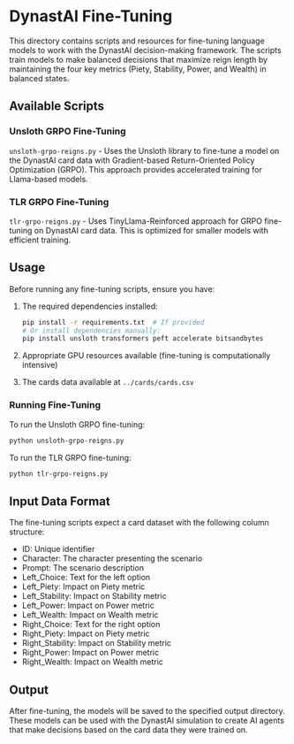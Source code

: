 # DynastAI Fine-Tuning

This directory contains scripts and resources for fine-tuning language models to work with the DynastAI decision-making framework. The scripts train models to make balanced decisions that maximize reign length by maintaining the four key metrics (Piety, Stability, Power, and Wealth) in balanced states.

## Available Scripts

### Unsloth GRPO Fine-Tuning

`unsloth-grpo-reigns.py` - Uses the Unsloth library to fine-tune a model on the DynastAI card data with Gradient-based Return-Oriented Policy Optimization (GRPO). This approach provides accelerated training for Llama-based models.

### TLR GRPO Fine-Tuning

`tlr-grpo-reigns.py` - Uses TinyLlama-Reinforced approach for GRPO fine-tuning on DynastAI card data. This is optimized for smaller models with efficient training.

## Usage

Before running any fine-tuning scripts, ensure you have:

1. The required dependencies installed:
   ```bash
   pip install -r requirements.txt  # If provided
   # Or install dependencies manually:
   pip install unsloth transformers peft accelerate bitsandbytes
   ```

2. Appropriate GPU resources available (fine-tuning is computationally intensive)

3. The cards data available at `../cards/cards.csv`

### Running Fine-Tuning

To run the Unsloth GRPO fine-tuning:

```bash
python unsloth-grpo-reigns.py
```

To run the TLR GRPO fine-tuning:

```bash
python tlr-grpo-reigns.py
```

## Input Data Format

The fine-tuning scripts expect a card dataset with the following column structure:
- ID: Unique identifier
- Character: The character presenting the scenario
- Prompt: The scenario description
- Left_Choice: Text for the left option
- Left_Piety: Impact on Piety metric
- Left_Stability: Impact on Stability metric
- Left_Power: Impact on Power metric
- Left_Wealth: Impact on Wealth metric
- Right_Choice: Text for the right option
- Right_Piety: Impact on Piety metric
- Right_Stability: Impact on Stability metric
- Right_Power: Impact on Power metric
- Right_Wealth: Impact on Wealth metric

## Output

After fine-tuning, the models will be saved to the specified output directory. These models can be used with the DynastAI simulation to create AI agents that make decisions based on the card data they were trained on.
